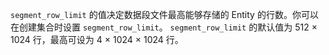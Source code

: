 `segment_row_limit` 的值决定数据段文件最高能够存储的 Entity 的行数。你可以在创建集合时设置 `segment_row_limit`。 `segment_row_limit` 的默认值为 512 &times; 1024 行，最高可设为 4 &times; 1024 &times; 1024 行。